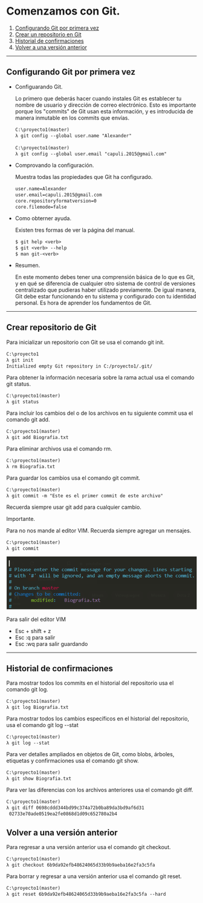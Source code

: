 # Comenzamos con Git.
1. [Configurando Git por primera vez](#Configurando-Git-por-primera-vez)
2. [Crear un repositorio en Git](#Crear-repositorio-en-Git)
3. [Historial de confirmaciones](#Historial-de-confiramciones)
4. [Volver a una versión anterior](#Volver-a-una-versión-anterior)
---

## Configurando Git por primera vez
- Configuarando Git.

  Lo primero que deberás hacer cuando instales Git es establecer tu nombre de usuario y dirección de correo electrónico. Esto es importante porque los "commits" de Git usan esta información, y es introducida de manera inmutable en los commits que envías.
  ~~~
  C:\proyecto1(master)
  λ git config --global user.name "Alexander"

  C:\proyecto1(master)
  λ git config --global user.email "capuli.2015@gmail.com" 
  ~~~

- Comprovando la configuración.

  Muestra todas las propiedades que Git ha configurado.
  ~~~
  user.name=Alexander
  user.email=capuli.2015@gmail.com
  core.repositoryformatversion=0
  core.filemode=false
  ~~~

- Como obterner ayuda.

  Existen tres formas de ver la página del manual.
  ~~~
  $ git help <verb>
  $ git <verb> --help
  $ man git-<verb>
  ~~~
- Resumen.

  En este momento debes tener una comprensión básica de lo que es Git, y en qué se diferencia de cualquier otro sistema de control de versiones centralizado que pudieras haber utilizado previamente. De igual manera, Git debe estar funcionando en tu sistema y configurado con tu identidad personal. Es hora de aprender los fundamentos de Git.
---

## Crear repositorio de Git
Para inicializar un repositorio con Git se usa el comando git init.
~~~
C:\proyecto1
λ git init
Initialized empty Git repository in C:/proyecto1/.git/
~~~

Para obtener la información necesaria sobre la rama actual usa el comando git status.
~~~
C:\proyecto1(master)
λ git status
~~~

Para incluir los cambios del o de los archivos en tu siguiente commit usa el comando git add.
~~~
C:\proyecto1(master)
λ git add Biografia.txt
~~~

Para eliminar archivos usa el comando rm.
~~~
C:\proyecto1(master)
λ rm Biografia.txt
~~~

Para guardar los cambios usa el comando git commit.
~~~
C:\proyecto1(master)
λ git commit -m "Este es el primer commit de este archivo"
~~~
Recuerda siempre usar git add para cualquier cambio.

Importante.

Para no nos mande al editor VIM.
Recuerda siempre agregar un mensajes.
~~~
C:\proyecto1(master)
λ git commit
~~~
![Editor VIM](../img/commit.png)

Para salir del editor VIM  
- Esc + shift + z
- Esc :q para salir 
- Esc :wq para salir guardando
--- 
## Historial de confirmaciones 
Para mostrar todos los commits en el historial del repositorio usa el comando git log.
~~~
C:\proyecto1(master)
λ git log Biografia.txt
~~~
Para mostrar todos los cambios específicos en el historial del repositorio, usa el comando git log --stat
~~~
C:\proyecto1(master)
λ git log --stat
~~~
Para ver detalles ampliados en objetos de Git, como blobs, árboles, etiquetas y confirmaciones usa el comando git show.
~~~
C:\proyecto1(master)             
λ git show Biografia.txt 
~~~
Para ver las diferencias con los archivos anteriores
usa el comando git diff.
~~~
C:\proyecto1(master)
λ git diff 0698cddd344bd99c374a72b0ba89da3bd9af6d31
 02733e70ade0519ea2fe0868d1d09c652780a2b4
~~~
## Volver a una versión anterior 
Para regresar a una versión anterior usa el comando git checkout.
~~~
C:\proyecto1(master)
λ git checkout 6b9da92efb48624065d33b9b9aeba16e2fa3c5fa 
~~~
Para borrar y regresar a una versión  anterior usa el comando git reset.
~~~
C:\proyecto1(master)
λ git reset 6b9da92efb48624065d33b9b9aeba16e2fa3c5fa --hard
~~~
